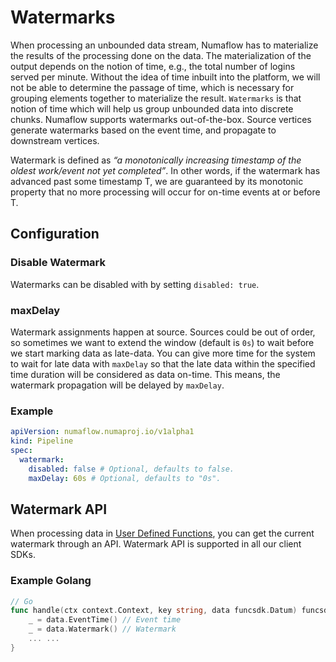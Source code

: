 # Watermarks

When processing an unbounded data stream, Numaflow has to materialize the results of the processing done on the data. 
The materialization of the output depends on the notion of time, e.g., the total number of logins served per minute. 
Without the idea of time inbuilt into the platform, we will not be able to determine the passage of time, which is 
necessary for grouping elements together to materialize the result. `Watermarks` is that notion of time which will help
us group unbounded data into discrete chunks. Numaflow supports watermarks out-of-the-box. 
Source vertices generate watermarks based on the event time, and propagate to downstream vertices.

Watermark is defined as _“a monotonically increasing timestamp of the oldest work/event not yet completed”_. In other words, 
if the watermark has advanced past some timestamp T, we are guaranteed by its monotonic property that no more processing 
will occur for on-time events at or before T.

## Configuration 
### Disable Watermark
Watermarks can be disabled with by setting `disabled: true`. 

### maxDelay
Watermark assignments happen at source. Sources could be out of order, so sometimes we want to extend the
window (default is `0s`) to wait before we start marking data as late-data.
You can give more time for the system to wait for late data with `maxDelay` so that the late data within the specified
time duration will be considered as data on-time. This means, the watermark propagation will be delayed by `maxDelay`.

### Example 
```yaml
apiVersion: numaflow.numaproj.io/v1alpha1
kind: Pipeline
spec:
  watermark:
    disabled: false # Optional, defaults to false.
    maxDelay: 60s # Optional, defaults to "0s".
```

## Watermark API

When processing data in [User Defined Functions](../user-guide/user-defined-functions/map/map.md), you can get the current watermark through
an API. Watermark API is supported in all our client SDKs.

### Example Golang

```go
// Go
func handle(ctx context.Context, key string, data funcsdk.Datum) funcsdk.Messages {
	_ = data.EventTime() // Event time
	_ = data.Watermark() // Watermark
	... ...
}
```
